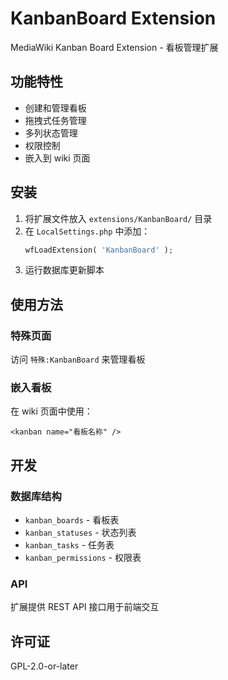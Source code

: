 # KanbanBoard Extension

MediaWiki Kanban Board Extension - 看板管理扩展

## 功能特性

- 创建和管理看板
- 拖拽式任务管理
- 多列状态管理
- 权限控制
- 嵌入到 wiki 页面

## 安装

1. 将扩展文件放入 `extensions/KanbanBoard/` 目录
2. 在 `LocalSettings.php` 中添加：
   ```php
   wfLoadExtension( 'KanbanBoard' );
   ```
3. 运行数据库更新脚本

## 使用方法

### 特殊页面
访问 `特殊:KanbanBoard` 来管理看板

### 嵌入看板
在 wiki 页面中使用：
```wikitext
<kanban name="看板名称" />
```

## 开发

### 数据库结构
- `kanban_boards` - 看板表
- `kanban_statuses` - 状态列表
- `kanban_tasks` - 任务表
- `kanban_permissions` - 权限表

### API
扩展提供 REST API 接口用于前端交互

## 许可证

GPL-2.0-or-later



